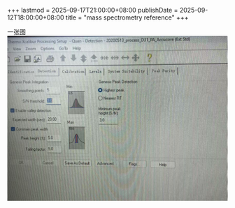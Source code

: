 +++
lastmod = 2025-09-17T21:00:00+08:00
publishDate = 2025-09-12T18:00:00+08:00
title = "mass spectrometry reference"
+++

一张图
![alt text](images/微信图片_20241222015147.jpg)